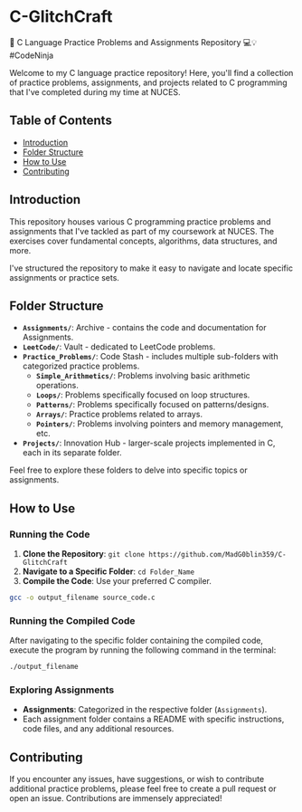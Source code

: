 # C-GlitchCraft

🚀 C Language Practice Problems and Assignments Repository 💻💡 #CodeNinja

Welcome to my C language practice repository! Here, you'll find a collection of practice problems, assignments, and projects related to C programming that I've completed during my time at NUCES.

## Table of Contents

- [Introduction](#introduction)
- [Folder Structure](#folder-structure)
- [How to Use](#how-to-use)
- [Contributing](#contributing)

## Introduction

This repository houses various C programming practice problems and assignments that I've tackled as part of my coursework at NUCES. The exercises cover fundamental concepts, algorithms, data structures, and more.

I've structured the repository to make it easy to navigate and locate specific assignments or practice sets.

## Folder Structure

- **`Assignments/`**: Archive - contains the code and documentation for Assignments.
- **`LeetCode/`**: Vault - dedicated to LeetCode problems.
- **`Practice_Problems/`**: Code Stash - includes multiple sub-folders with categorized practice problems.
  - **`Simple_Arithmetics/`**: Problems involving basic arithmetic operations.
  - **`Loops/`**: Problems specifically focused on loop structures.
  - **`Patterns/`**: Problems specifically focused on patterns/designs.
  - **`Arrays/`**: Practice problems related to arrays.
  - **`Pointers/`**: Problems involving pointers and memory management, etc.
- **`Projects/`**: Innovation Hub - larger-scale projects implemented in C, each in its separate folder.

Feel free to explore these folders to delve into specific topics or assignments.

## How to Use

### Running the Code

1. **Clone the Repository**: `git clone https://github.com/MadG0blin359/C-GlitchCraft`
2. **Navigate to a Specific Folder**: `cd Folder_Name`
3. **Compile the Code**: Use your preferred C compiler.

```bash
gcc -o output_filename source_code.c
```

### Running the Compiled Code

After navigating to the specific folder containing the compiled code, execute the program by running the following command in the terminal:
   ```bash
  ./output_filename
```

### Exploring Assignments

- **Assignments**: Categorized in the respective folder (`Assignments`).
- Each assignment folder contains a README with specific instructions, code files, and any additional resources.

## Contributing

If you encounter any issues, have suggestions, or wish to contribute additional practice problems, please feel free to create a pull request or open an issue. Contributions are immensely appreciated!
